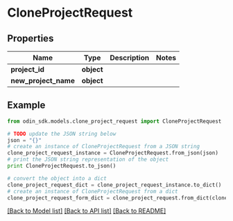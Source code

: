 # CloneProjectRequest


## Properties

Name | Type | Description | Notes
------------ | ------------- | ------------- | -------------
**project_id** | **object** |  | 
**new_project_name** | **object** |  | 

## Example

```python
from odin_sdk.models.clone_project_request import CloneProjectRequest

# TODO update the JSON string below
json = "{}"
# create an instance of CloneProjectRequest from a JSON string
clone_project_request_instance = CloneProjectRequest.from_json(json)
# print the JSON string representation of the object
print CloneProjectRequest.to_json()

# convert the object into a dict
clone_project_request_dict = clone_project_request_instance.to_dict()
# create an instance of CloneProjectRequest from a dict
clone_project_request_form_dict = clone_project_request.from_dict(clone_project_request_dict)
```
[[Back to Model list]](../README.md#documentation-for-models) [[Back to API list]](../README.md#documentation-for-api-endpoints) [[Back to README]](../README.md)


